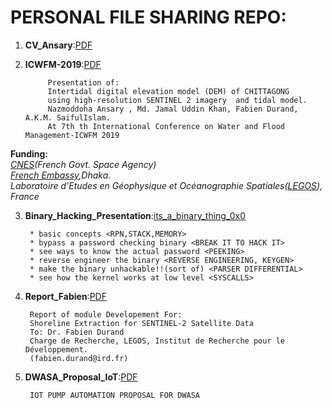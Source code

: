 # PERSONAL FILE SHARING REPO:
1) **CV_Ansary**:[PDF](https://github.com/mnansary/PERSONAL/blob/master/CV_Ansary.pdf)
2) **ICWFM-2019**:[PDF](https://github.com/mnansary/PERSONAL/blob/master/ICWFM-2019.pdf)
            
            Presentation of: 
            Intertidal digital elevation model (DEM) of CHITTAGONG 
            using high-resolution SENTINEL 2 imagery  and tidal model.
            Nazmoddoha Ansary , Md. Jamal Uddin Khan, Fabien Durand, A.K.M. SaifulIslam.
            At 7th th International Conference on Water and Flood Management-ICWFM 2019  

**Funding:**   
*[CNES](https://cnes.fr/en)(French Govt. Space Agency)*   
*[French Embassy](https://bd.ambafrance.org/-Accueil-Anglais-),Dhaka.*  
*Laboratoire d’Etudes en Géophysique et Océanographie Spatiales([LEGOS](http://www.legos.obs-mip.fr/)), France*  

3) **Binary_Hacking_Presentation**:[its_a_binary_thing_0x0](https://github.com/mnansary/PERSONAL/blob/master/Binary_Hacking_Presentation.pdf) 

        * basic concepts <RPN,STACK,MEMORY>
        * bypass a password checking binary <BREAK IT TO HACK IT>
        * see ways to know the actual password <PEEKING>
        * reverse engineer the binary <REVERSE ENGINEERING, KEYGEN>
        * make the binary unhackable!!(sort of) <PARSER DIFFERENTIAL>
        * see how the kernel works at low level <SYSCALLS>


4) **Report_Fabien**:[PDF](https://github.com/mnansary/PERSONAL/blob/master/Report_Fabien.pdf)


        Report of module Developement For: 
        Shoreline Extraction for SENTINEL-2 Satellite Data
        To: Dr. Fabien Durand
        Charge de Recherche, LEGOS, Institut de Recherche pour le Développement.
        (fabien.durand@ird.fr)
        
5) **DWASA_Proposal_IoT**:[PDF](https://github.com/mnansary/PERSONAL/blob/master/DWASA_Proposal_IoT.pdf)

        IOT PUMP AUTOMATION PROPOSAL FOR DWASA
